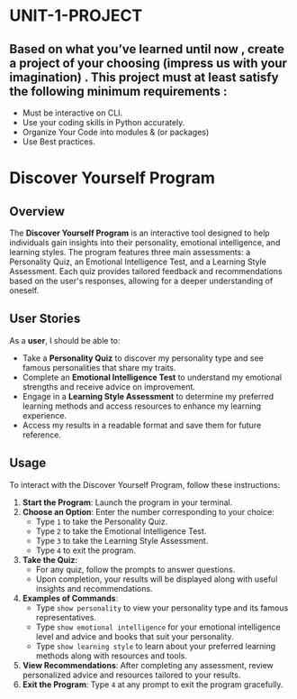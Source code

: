 # UNIT-1-PROJECT
## Based on what you’ve learned until now , create a project of your choosing (impress us with your imagination) . This project must at least satisfy the following minimum requirements :
- Must be interactive on CLI.
- Use your coding skills in Python accurately.
- Organize Your Code into modules & (or packages)
- Use Best practices.
# Discover Yourself Program
## Overview
The **Discover Yourself Program** is an interactive tool designed to help individuals gain insights into their personality, emotional intelligence, and learning styles. The program features three main assessments: a Personality Quiz, an Emotional Intelligence Test, and a Learning Style Assessment. Each quiz provides tailored feedback and recommendations based on the user's responses, allowing for a deeper understanding of oneself.
## User Stories
As a **user**, I should be able to:
- Take a **Personality Quiz** to discover my personality type and see famous personalities that share my traits.
- Complete an **Emotional Intelligence Test** to understand my emotional strengths and receive advice on improvement.
- Engage in a **Learning Style Assessment** to determine my preferred learning methods and access resources to enhance my learning experience.
- Access my results in a readable format and save them for future reference.
## Usage
To interact with the Discover Yourself Program, follow these instructions:
1. **Start the Program**: Launch the program in your terminal.
2. **Choose an Option**: Enter the number corresponding to your choice:
   - Type `1` to take the Personality Quiz.
   - Type `2` to take the Emotional Intelligence Test.
   - Type `3` to take the Learning Style Assessment.
   - Type `4` to exit the program.
3. **Take the Quiz**:
   - For any quiz, follow the prompts to answer questions.
   - Upon completion, your results will be displayed along with useful insights and recommendations.
4. **Examples of Commands**:
   - Type `show personality` to view your personality type and its famous representatives.
   - Type `show emotional intelligence` for your emotional intelligence level and advice and books that suit your personality.
   - Type `show learning style` to learn about your preferred learning methods along with resources and tools.
5. **View Recommendations**: After completing any assessment, review personalized advice and resources tailored to your results.
6. **Exit the Program**: Type `4` at any prompt to exit the program gracefully.
